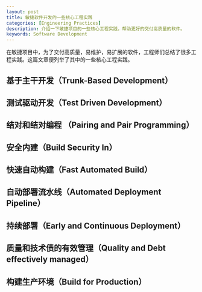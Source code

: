 ```yaml
---
layout: post
title: 敏捷软件开发的一些核心工程实践
categories: [Engineering Practices]
description: 介绍一下敏捷项目的一些核心工程实践，帮助更好的交付高质量的软件。
keywords: Software Development
---
```


在敏捷项目中，为了交付高质量，易维护，易扩展的软件，工程师们总结了很多工程实践。这篇文章便列举了其中的一些核心工程实践。

## 基于主干开发（Trunk-Based Development）
## 测试驱动开发（Test Driven Development）
## 结对和结对编程 （Pairing and Pair Programming）
## 安全内建（Build Security In）
## 快速自动构建（Fast Automated Build）
## 自动部署流水线（Automated Deployment Pipeline）
## 持续部署（Early and Continuous Deployment）
## 质量和技术债的有效管理（Quality and Debt effectively managed）
## 构建生产环境（Build for Production）

